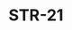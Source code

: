 ﻿---
title: "STR-21"
type: "metal"
price: "19400"
price_door: "17100"
price_complect: "18200"
size: "2050мм*860мм, 2050мм*960мм"
picture: door23.jpg
description: "Внешняя отделка Фрезерованная МДФ-панель 16мм, Цвет Бетон темный, Внутренняя отделка фрезерованная МДФ-панель 16мм, Цвет Бетон светлый, Толщина дверного блока 110 мм, Цвет покраски Муар серый, NANO-утепление полотна минеральная плита ISOVER + ПЕНОПЛАСТ, контуров уплотнения 3, 3 петли на подшипнике, МДФ наличник 16 мм, Нижний замок Гардиан 3211, Накладка на верхний замок автошторка CRIT, Верхний замок Гардиан 3001, Цилиндр APECS ключ-вертушка, Броненакладка на цилиндр врезная, Задвижка «Ночной сторож», Глазок, Ручка РОССО-713 –серебро, Эксцентрик"
---
